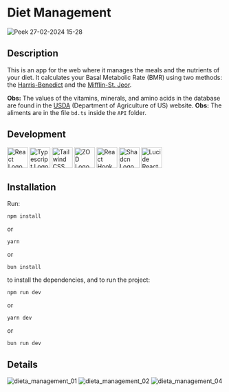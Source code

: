 # Diet Management

![Peek 27-02-2024 15-28](https://github.com/guycanella/diet-management/assets/12264803/99e980fa-8f9e-40a1-9387-b709908fa7c3)

## Description

This is an app for the web where it manages the meals and the nutrients of your diet. It calculates your Basal Metabolic Rate (BMR) using two methods: the [Harris-Benedict](https://www.ncbi.nlm.nih.gov/pmc/articles/PMC1091498/) and the [Mifflin-St. Jeor](https://read.qxmd.com/read/2305711/a-new-predictive-equation-for-resting-energy-expenditure-in-healthy-individuals?redirected=slug).

**Obs:** The values of the vitamins, minerals, and amino acids in the database are found in the [USDA](https://www.usda.gov/) (Department of Agriculture of US) website.
**Obs:** The aliments are in the file `bd.ts` inside the `API` folder.

## Development

<img src="https://github.com/guycanella/diet-management/assets/12264803/6c6e343b-e186-41d4-b8f7-77ec5a7589aa" width="48" height="48" alt="React Logo" />
<img src="https://github.com/guycanella/diet-management/assets/12264803/a73b777d-58b2-4972-9add-e8642b9d7183" width="48" height="48" alt="Typescript Logo" />
<img src="https://github.com/guycanella/diet-management/assets/12264803/4c274e78-9a80-495f-9ed4-59a3aea714dd" width="48" height="48" alt="Tailwind CSS Logo" />
<img src="https://github.com/guycanella/diet-management/assets/12264803/724a6776-88cb-4d7e-8866-29628429f943" width="48" height="48" alt="ZOD Logo" />
<img src="https://github.com/guycanella/diet-management/assets/12264803/b234e271-8ae8-46f7-8e93-00b1ee989324" width="48" height="48" alt="React Hook Form" />
<img src="https://github.com/guycanella/diet-management/assets/12264803/7aca6e1e-64d1-4d53-a054-d5c3d20994ae" width="48" height="48" alt="Shadcn Logo" />
<img src="https://github.com/guycanella/diet-management/assets/12264803/16cb6c79-677d-46b5-8f30-a6d6a77d65e3" width="48" height="48" alt="Lucide React Logo" />

## Installation

Run:

    npm install

or

    yarn 

or

    bun install
    
to install the dependencies, and to run the project:

    npm run dev

or

    yarn dev

or

    bun run dev
## Details

![dieta_management_01](https://github.com/guycanella/diet-management/assets/12264803/81bd9d0f-cff5-41a7-9b0b-1447f0d71e01)
![dieta_management_02](https://github.com/guycanella/diet-management/assets/12264803/27486559-32c3-41c1-b9b7-587ae414d119)
![dieta_management_04](https://github.com/guycanella/diet-management/assets/12264803/1ee15f79-08d8-41db-8c08-5b23f39bf4b2)
